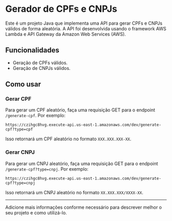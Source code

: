 # Gerador de CPFs e CNPJs

Este é um projeto Java que implementa uma API para gerar CPFs e CNPJs válidos de forma aleatória. A API foi desenvolvida usando o framework AWS Lambda e API Gateway da Amazon Web Services (AWS).

## Funcionalidades

- Geração de CPFs válidos.
- Geração de CNPJs válidos.

## Como usar

### Gerar CPF

Para gerar um CPF aleatório, faça uma requisição GET para o endpoint `/generate-cpf`. Por exemplo:

```
https://czihgc8hvg.execute-api.us-east-1.amazonaws.com/dev/generate-cpf?type=cpf
```

Isso retornará um CPF aleatório no formato `XXX.XXX.XXX-XX`.

### Gerar CNPJ

Para gerar um CNPJ aleatório, faça uma requisição GET para o endpoint `/generate-cpf?type=cnpj`. Por exemplo:

```
https://czihgc8hvg.execute-api.us-east-1.amazonaws.com/dev/generate-cpf?type=cnpj
```

Isso retornará um CNPJ aleatório no formato `XX.XXX.XXX/XXXX-XX`.

---

Adicione mais informações conforme necessário para descrever melhor o seu projeto e como utilizá-lo.
